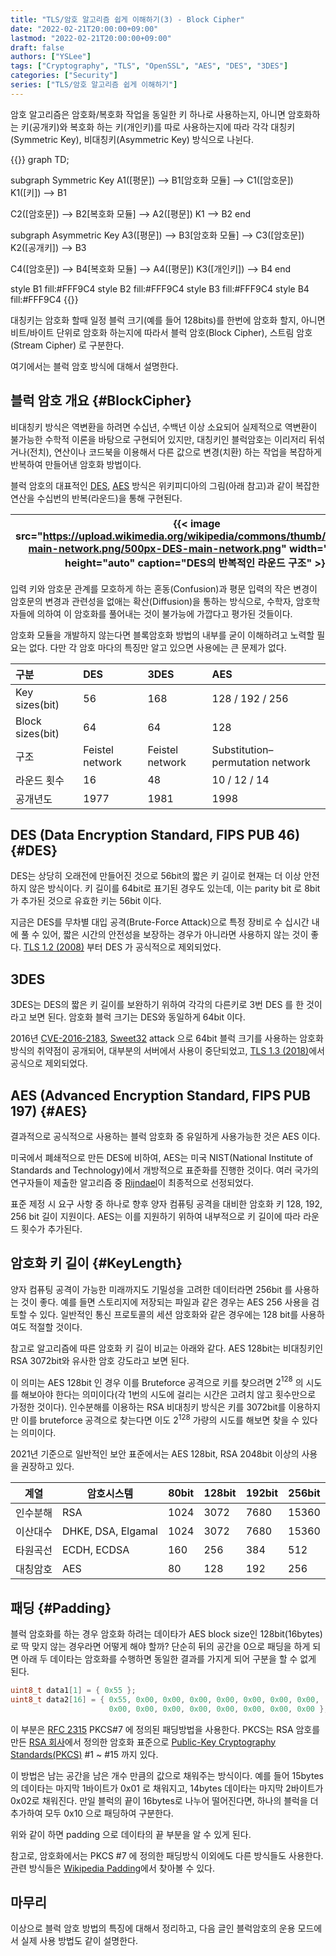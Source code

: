 ```yaml
---
title: "TLS/암호 알고리즘 쉽게 이해하기(3) - Block Cipher"
date: "2022-02-21T20:00:00+09:00"
lastmod: "2022-02-21T20:00:00+09:00"
draft: false
authors: ["YSLee"]
tags: ["Cryptography", "TLS", "OpenSSL", "AES", "DES", "3DES"]
categories: ["Security"]
series: ["TLS/암호 알고리즘 쉽게 이해하기"]
---
```


암호 알고리즘은 암호화/복호화 작업을 동일한 키 하나로 사용하는지, 아니면 암호화하는 키(공개키)와 복호화 하는 키(개인키)를 따로 사용하는지에 따라 각각 대칭키(Symmetric Key), 비대칭키(Asymmetric Key) 방식으로 나뉜다.

{{<mermaid>}}
graph TD;

subgraph Symmetric Key
A1([평문]) --> B1[암호화 모듈] --> C1([암호문])
K1([키]) --> B1

C2([암호문]) --> B2[복호화 모듈] --> A2([평문])
K1 --> B2
end

subgraph Asymmetric Key
A3([평문]) --> B3[암호화 모듈] --> C3([암호문])
K2([공개키]) --> B3

C4([암호문]) --> B4[복호화 모듈] --> A4([평문])
K3([개인키]) --> B4
end

style B1 fill:#FFF9C4
style B2 fill:#FFF9C4
style B3 fill:#FFF9C4
style B4 fill:#FFF9C4
{{</mermaid>}}

대칭키는 암호화 할때 일정 블럭 크기(예를 들어 128bits)를 한번에 암호화 할지, 아니면 비트/바이트 단위로 암호화 하는지에 따라서 블럭 암호(Block Cipher), 스트림 암호(Stream Cipher) 로 구분한다.

여기에서는 블럭 암호 방식에 대해서 설명한다.

## 블럭 암호 개요 {#BlockCipher}

비대칭키 방식은 역변환을 하려면 수십년, 수백년 이상 소요되어 실제적으로 역변환이 불가능한 수학적 이론을 바탕으로 구현되어 있지만,
대칭키인 블럭암호는 이리저리 뒤섞거나(전치), 연산이나 코드북을 이용해서 다른 값으로 변경(치환) 하는 작업을 복잡하게 반복하여 만들어낸 암호화 방법이다.

블럭 암호의 대표적인 [DES](https://en.wikipedia.org/wiki/Data_Encryption_Standard), [AES](https://en.wikipedia.org/wiki/Advanced_Encryption_Standard) 방식은 위키피디아의 그림(아래 참고)과 같이 복잡한 연산을 수십번의 반복(라운드)을 통해 구현된다.

| {{< image src="https://upload.wikimedia.org/wikipedia/commons/thumb/6/6a/DES-main-network.png/500px-DES-main-network.png" width="200px" height="auto" caption="DES의 반복적인 라운드 구조" >}} | {{< image src="https://upload.wikimedia.org/wikipedia/commons/5/50/AES_%28Rijndael%29_Round_Function.png" width="300px" height="auto" caption="AES 라운드 함수의 구성" >}} |
| ---------------------------------------------------------------------------------------------------------------------------------------------------------------------------------------------- | -------------------------------------------------------------------------------------------------------------------------------------------------------------------------- |

입력 키와 암호문 관계를 모호하게 하는 혼동(Confusion)과 평문 입력의 작은 변경이 암호문의 변경과 관련성을 없애는 확산(Diffusion)을 통하는 방식으로,
수학자, 암호학자들에 의하여 이 암호화를 풀어내는 것이 불가능에 가깝다고 평가된 것들이다.

암호화 모듈을 개발하지 않는다면 블록암호화 방법의 내부를 굳이 이해하려고 노력할 필요는 없다. 다만 각 암호 마다의 특징만 알고 있으면 사용에는 큰 문제가 없다.

| 구분             | DES             | 3DES            | AES                              |
| :--------------- | :-------------- | :-------------- | :------------------------------- |
| Key sizes(bit)   | 56              | 168             | 128 / 192 / 256                  |
| Block sizes(bit) | 64              | 64              | 128                              |
| 구조             | Feistel network | Feistel network | Substitution–permutation network |
| 라운드 횟수      | 16              | 48              | 10 / 12 / 14                     |
| 공개년도         | 1977            | 1981            | 1998                             |

## DES (Data Encryption Standard, FIPS PUB 46) {#DES}

DES는 상당히 오래전에 만들어진 것으로 56bit의 짧은 키 길이로 현재는 더 이상 안전하지 않은 방식이다. 키 길이를 64bit로 표기된 경우도 있는데, 이는 parity bit 로 8bit가 추가된 것으로 유효한 키는 56bit 이다.

지금은 DES를 무차별 대입 공격(Brute-Force Attack)으로 특정 장비로 수 십시간 내에 풀 수 있어, 짧은 시간의 안전성을 보장하는 경우가 아니라면 사용하지 않는 것이 좋다.
[TLS 1.2 (2008)](https://datatracker.ietf.org/doc/html/rfc5246#appendix-B) 부터 DES 가 공식적으로 제외되었다.

## 3DES

3DES는 DES의 짧은 키 길이를 보완하기 위하여 각각의 다른키로 3번 DES 를 한 것이라고 보면 된다. 암호화 블럭 크기는 DES와 동일하게 64bit 이다.

2016년 [CVE-2016-2183](https://cve.mitre.org/cgi-bin/cvename.cgi?name=CVE-2016-2183), [Sweet32](https://sweet32.info/) attack 으로 64bit 블럭 크기를 사용하는 암호화 방식의 취약점이 공개되어, 대부분의 서버에서 사용이 중단되었고,
[TLS 1.3 (2018)](https://datatracker.ietf.org/doc/html/rfc8446)에서 공식으로 제외되었다.

## AES (Advanced Encryption Standard, FIPS PUB 197) {#AES}

결과적으로 공식적으로 사용하는 블럭 암호화 중 유일하게 사용가능한 것은 AES 이다.

미국에서 폐쇄적으로 만든 DES에 비하여, AES는 미국 NIST(National Institute of Standards and Technology)에서 개방적으로 표준화를 진행한 것이다.
여러 국가의 연구자들이 제출한 알고리즘 중 [Rijndael](https://csrc.nist.gov/csrc/media/projects/cryptographic-standards-and-guidelines/documents/aes-development/rijndael-ammended.pdf)이 최종적으로 선정되었다.

표준 제정 시 요구 사항 중 하나로 향후 양자 컴퓨팅 공격을 대비한 암호화 키 128, 192, 256 bit 길이 지원이다.
AES는 이를 지원하기 위하여 내부적으로 키 길이에 따라 라운드 횟수가 추가된다.

## 암호화 키 길이 {#KeyLength}

양자 컴퓨팅 공격이 가능한 미래까지도 기밀성을 고려한 데이터라면 256bit 를 사용하는 것이 좋다.
예를 들면 스토리지에 저장되는 파일과 같은 경우는 AES 256 사용을 검토할 수 있다.
일반적인 통신 프로토콜의 세션 암호화와 같은 경우에는 128 bit를 사용하여도 적절할 것이다.

참고로 알고리즘에 따른 암호화 키 길이 비교는 아래와 같다.
AES 128bit는 비대칭키인 RSA 3072bit와 유사한 암호 강도라고 보면 된다.

이 의미는 AES 128bit 인 경우 이를 Bruteforce 공격으로 키를 찾으려면 $2^{128}$ 의 시도를 해보아야 한다는 의미이다(각 1번의 시도에 걸리는 시간은 고려치 않고 횟수만으로 가정한 것이다).
인수분해를 이용하는 RSA 비대칭키 방식은 키를 3072bit를 이용하지만 이를 bruteforce 공격으로 찾는다면 이도 $2^{128}$ 가량의 시도를 해보면 찾을 수 있다는 의미이다.

2021년 기준으로 일반적인 보안 표준에서는 AES 128bit, RSA 2048bit 이상의 사용을 권장하고 있다.

| 계열     | 암호시스템         | 80bit | 128bit | 192bit | 256bit |
| -------- | ------------------ | ----- | ------ | ------ | ------ |
| 인수분해 | RSA                | 1024  | 3072   | 7680   | 15360  |
| 이산대수 | DHKE, DSA, Elgamal | 1024  | 3072   | 7680   | 15360  |
| 타원곡선 | ECDH, ECDSA        | 160   | 256    | 384    | 512    |
| 대칭암호 | AES                | 80    | 128    | 192    | 256    |

## 패딩 {#Padding}

블럭 암호화를 하는 경우 암호화 하려는 데이타가 AES block size인 128bit(16bytes)로 딱 맞지 않는 경우라면 어떻게 해야 할까?
단순히 뒤의 공간을 0으로 패딩을 하게 되면 아래 두 데이타는 암호화를 수행하면 동일한 결과를 가지게 되어 구분을 할 수 없게 된다.

```C
uint8_t data1[1] = { 0x55 };
uint8_t data2[16] = { 0x55, 0x00, 0x00, 0x00, 0x00, 0x00, 0x00, 0x00,
                      0x00, 0x00, 0x00, 0x00, 0x00, 0x00, 0x00, 0x00 };
```

이 부분은 [RFC 2315](https://datatracker.ietf.org/doc/html/rfc2315) PKCS#7 에 정의된 패딩방법을 사용한다.
PKCS는 RSA 암호를 만든 [RSA 회사](https://www.rsa.com/)에서 정의한 암호화 표준으로 [Public-Key Cryptography Standards(PKCS)](https://web.archive.org/web/20061209135809/http://www.rsasecurity.com/rsalabs/node.asp?id=2124) #1 ~ #15 까지 있다.

이 방법은 남는 공간을 남은 개수 만큼의 값으로 채워주는 방식이다.
예를 들어 15bytes의 데이타는 마지막 1바이트가 0x01 로 채워지고, 14bytes 데이타는 마지막 2바이트가 0x02로 채워진다.
만일 블럭의 끝이 16bytes로 나누어 떨어진다면, 하나의 블럭을 더 추가하여 모두 0x10 으로 패딩하여 구분한다.

위와 같이 하면 padding 으로 데이타의 끝 부분을 알 수 있게 된다.

참고로, 암호화에서는 PKCS #7 에 정의한 패딩방식 이외에도 다른 방식들도 사용한다.
관련 방식들은 [Wikipedia Padding](<https://en.wikipedia.org/wiki/Padding_(cryptography)>)에서 찾아볼 수 있다.

## 마무리

이상으로 블럭 암호 방법의 특징에 대해서 정리하고, 다음 글인 블럭암호의 운용 모드에서 실제 사용 방법도 같이 설명한다.
